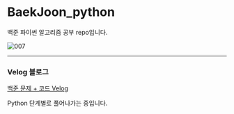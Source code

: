 # BaekJoon_python
백준 파이썬 알고리즘 공부 repo입니다.<br>

![007](https://user-images.githubusercontent.com/70987343/149657792-0db82673-8b70-47f6-b980-28f18202a365.png)

---
### Velog 블로그 
[백준 문제 + 코드 Velog](https://velog.io/@suhyun-guri?tag=%EB%B0%B1%EC%A4%80) <br>

Python 단계별로 풀어나가는 중입니다.
